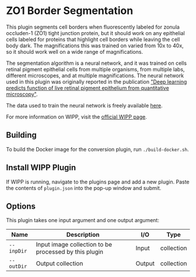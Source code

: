 # ZO1 Border Segmentation

This plugin segments cell borders when fluorescently labeled for zonula occluden-1 (ZO1) tight junction protein, but it should work on any epithelial cells labeled for proteins that highlight cell borders while leaving the cell body dark. The magnifications this was trained on varied from 10x to 40x, so it should work well on a wide range of magnifications.

The segmentation algorithm is a neural network, and it was trained on cells retinal pigment epithelial cells from multiple organisms, from multiple labs, different microscopes, and at multiple magnifications. The neural network used in this plugin was originally reported in the publication ["Deep learning predicts function of live retinal pigment epithelium from quantitative microscopy"](https://www.jci.org/articles/view/131187).

The data used to train the neural network is freely available [here](https://doi.org/doi:10.18434/T4/1503229).

For more information on WIPP, visit the [official WIPP page](https://isg.nist.gov/deepzoomweb/software/wipp).

## Building

To build the Docker image for the conversion plugin, run
`./build-docker.sh`.

## Install WIPP Plugin

If WIPP is running, navigate to the plugins page and add a new plugin. Paste the contents of `plugin.json` into the pop-up window and submit.

## Options

This plugin takes one input argument and one output argument:

| Name       | Description                                           | I/O    | Type       |
|------------|-------------------------------------------------------|--------|------------|
| `--inpDir` | Input image collection to be processed by this plugin | Input  | collection |
| `--outDir` | Output collection                                     | Output | collection |

